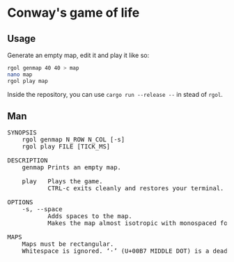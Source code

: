 # Conway's game of life


## Usage

Generate an empty map, edit it and play it like so:

``` sh
rgol genmap 40 40 > map
nano map
rgol play map
```

Inside the repository, you can use `cargo run --release --` in stead of `rgol`.


## Man

<pre>
SYNOPSIS
    rgol genmap N_ROW N_COL [-s]
    rgol play FILE [TICK_MS]

DESCRIPTION
    genmap Prints an empty map.

    play   Plays the game.
           CTRL-c exits cleanly and restores your terminal.

OPTIONS
    -s, --space
           Adds spaces to the map.
           Makes the map almost isotropic with monospaced fonts.

MAPS
    Maps must be rectangular.
    Whitespace is ignored. ‘·’ (U+00B7 MIDDLE DOT) is a dead cell. Anything else is a living cell.
</pre>

